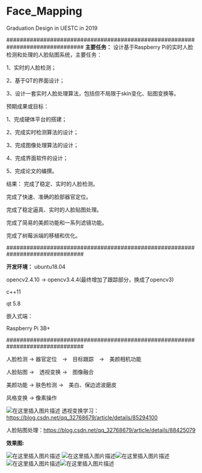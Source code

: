 # Face_Mapping
Graduation Design in UESTC in 2019


﻿###############################################################################
**主要任务：**
设计基于Raspberry Pi的实时人脸检测和处理的人脸贴图系统，主要任务：

1、实时的人脸检测；

2、基于QT的界面设计；

3、设计一套实时人脸处理算法，包括但不局限于skin变化、贴图变换等。
 
预期成果或目标：

1、完成硬体平台的搭建；

2、完成实时检测算法的设计；

3、完成图像处理算法的设计；

4、完成界面软件的设计；

5、完成论文的编撰。

结果：
完成了稳定、实时的人脸检测。

完成了快速、准确的脸部器官定位。

完成了稳定逼真、实时的人脸贴图处理。

完成了简易的美颜功能和一系列滤镜功能。

完成了树莓派端的移植和优化。

###############################################################################

**开发环境：**
ubuntu18.04

opencv2.4.10 -> opencv3.4.4(最终增加了跟踪部分，换成了opencv3)

c++11

qt 5.8


嵌入式端：

Raspberry Pi 3B+

###############################################################################

人脸检测 -> 器官定位　->　目标跟踪　->　美颜相机功能

人脸贴图 ->　透视变换 ->　图像融合

美颜功能 -> 肤色检测 ->　美白、保边滤波磨皮

风格变换 -> 像素操作

![在这里插入图片描述](https://img-blog.csdnimg.cn/2019071620033729.png?x-oss-process=image/watermark,type_ZmFuZ3poZW5naGVpdGk,shadow_10,text_aHR0cHM6Ly9ibG9nLmNzZG4ubmV0L3FxXzMyNzY4Njc5,size_16,color_FFFFFF,t_70)
透视变换学习：https://blog.csdn.net/qq_32768679/article/details/85294100

人脸贴图处理：https://blog.csdn.net/qq_32768679/article/details/88425079


**效果图:**

![在这里插入图片描述](https://img-blog.csdnimg.cn/20190716200402106.png?x-oss-process=image/watermark,type_ZmFuZ3poZW5naGVpdGk,shadow_10,text_aHR0cHM6Ly9ibG9nLmNzZG4ubmV0L3FxXzMyNzY4Njc5,size_16,color_FFFFFF,t_70)
![在这里插入图片描述](https://img-blog.csdnimg.cn/2019071620042359.png?x-oss-process=image/watermark,type_ZmFuZ3poZW5naGVpdGk,shadow_10,text_aHR0cHM6Ly9ibG9nLmNzZG4ubmV0L3FxXzMyNzY4Njc5,size_16,color_FFFFFF,t_70)![在这里插入图片描述](https://img-blog.csdnimg.cn/20190716200603925.png?x-oss-process=image/watermark,type_ZmFuZ3poZW5naGVpdGk,shadow_10,text_aHR0cHM6Ly9ibG9nLmNzZG4ubmV0L3FxXzMyNzY4Njc5,size_16,color_FFFFFF,t_70)![在这里插入图片描述](https://img-blog.csdnimg.cn/20190716200620187.png?x-oss-process=image/watermark,type_ZmFuZ3poZW5naGVpdGk,shadow_10,text_aHR0cHM6Ly9ibG9nLmNzZG4ubmV0L3FxXzMyNzY4Njc5,size_16,color_FFFFFF,t_70)![在这里插入图片描述](https://img-blog.csdnimg.cn/20190716200742458.png?x-oss-process=image/watermark,type_ZmFuZ3poZW5naGVpdGk,shadow_10,text_aHR0cHM6Ly9ibG9nLmNzZG4ubmV0L3FxXzMyNzY4Njc5,size_16,color_FFFFFF,t_70)


